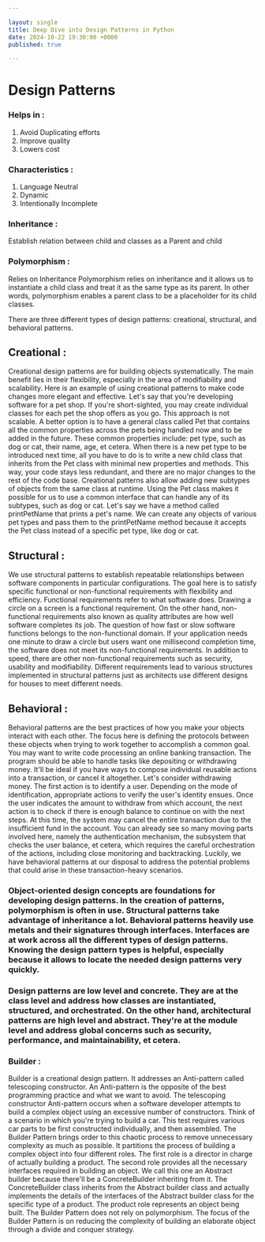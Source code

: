 ```yaml
---

layout: single
title: Deep Dive into Design Patterns in Python
date: 2024-10-22 19:30:00 +0000
published: true

---
```


# Design Patterns


### Helps in :
1. Avoid Duplicating efforts
2. Improve quality
3. Lowers cost

### Characteristics :
1. Language Neutral
2. Dynamic
3. Intentionally Incomplete


### Inheritance : 
Establish relation between child and classes as a Parent and child
### Polymorphism :
Relies on Inheritance
Polymorphism relies on inheritance and it allows us to instantiate a child class and treat it as the same type as its parent. In other words, polymorphism enables a parent class to be a placeholder for its child classes.

There are three different types of design patterns: creational, structural, and behavioral patterns. 

## Creational :
Creational design patterns are for building objects systematically. The main benefit lies in their flexibility, especially in the area of modifiability and scalability. Here is an example of using creational patterns to make code changes more elegant and effective. Let's say that you're developing software for a pet shop. If you're short-sighted, you may create individual classes for each pet the shop offers as you go. This approach is not scalable. A better option is to have a general class called Pet that contains all the common properties across the pets being handled now and to be added in the future. These common properties include: pet type, such as dog or cat, their name, age, et cetera. When there is a new pet type to be introduced next time, all you have to do is to write a new child class that inherits from the Pet class with minimal new properties and methods. This way, your code stays less redundant, and there are no major changes to the rest of the code base. Creational patterns also allow adding new subtypes of objects from the same class at runtime. Using the Pet class makes it possible for us to use a common interface that can handle any of its subtypes, such as dog or cat. Let's say we have a method called printPetName that prints a pet's name. We can create any objects of various pet types and pass them to the printPetName method because it accepts the Pet class instead of a specific pet type, like dog or cat. 

## Structural :
We use structural patterns to establish repeatable relationships between software components in particular configurations. The goal here is to satisfy specific functional or non-functional requirements with flexibility and efficiency. Functional requirements refer to what software does. Drawing a circle on a screen is a functional requirement. On the other hand, non-functional requirements also known as quality attributes are how well software completes its job. The question of how fast or slow software functions belongs to the non-functional domain. If your application needs one minute to draw a circle but users want one millisecond completion time, the software does not meet its non-functional requirements. In addition to speed, there are other non-functional requirements such as security, usability and modifiability. Different requirements lead to various structures implemented in structural patterns just as architects use different designs for houses to meet different needs.

## Behavioral :
Behavioral patterns are the best practices of how you make your objects interact with each other. The focus here is defining the protocols between these objects when trying to work together to accomplish a common goal. You may want to write code processing an online banking transaction. The program should be able to handle tasks like depositing or withdrawing money. It'll be ideal if you have ways to compose individual reusable actions into a transaction, or cancel it altogether. Let's consider withdrawing money. The first action is to identify a user. Depending on the mode of identification, appropriate actions to verify the user's identity ensues. Once the user indicates the amount to withdraw from which account, the next action is to check if there is enough balance to continue on with the next steps. At this time, the system may cancel the entire transaction due to the insufficient fund in the account. You can already see so many moving parts involved here, namely the authentication mechanism, the subsystem that checks the user balance, et cetera, which requires the careful orchestration of the actions, including close monitoring and backtracking. Luckily, we have behavioral patterns at our disposal to address the potential problems that could arise in these transaction-heavy scenarios. 


### Object-oriented design concepts are foundations for developing design patterns. In the creation of patterns, polymorphism is often in use. Structural patterns take advantage of inheritance a lot. Behavioral patterns heavily use metals and their signatures through interfaces. Interfaces are at work across all the different types of design patterns. Knowing the design pattern types is helpful, especially because it allows to locate the needed design patterns very quickly.


### Design patterns are low level and concrete. They are at the class level and address how classes are instantiated, structured, and orchestrated. On the other hand, architectural patterns are high level and abstract. They're at the module level and address global concerns such as security, performance, and maintainability, et cetera. 

### Builder :
Builder is a creational design pattern. It addresses an Anti-pattern called telescoping constructor. An Anti-pattern is the opposite of the best programming practice and what we want to avoid. The telescoping constructor Anti-pattern occurs when a software developer attempts to build a complex object using an excessive number of constructors. Think of a scenario in which you're trying to build a car. This test requires various car parts to be first constructed individually, and then assembled. The Builder Pattern brings order to this chaotic process to remove unnecessary complexity as much as possible. It partitions the process of building a complex object into four different roles. The first role is a director in charge of actually building a product. The second role provides all the necessary interfaces required in building an object. We call this one an Abstract builder because there'll be a ConcreteBuilder inheriting from it. The ConcreteBuilder class inherits from the Abstract builder class and actually implements the details of the interfaces of the Abstract builder class for the specific type of a product. The product role represents an object being built. The Builder Pattern does not rely on polymorphism. The focus of the Builder Pattern is on reducing the complexity of building an elaborate object through a divide and conquer strategy.

      



